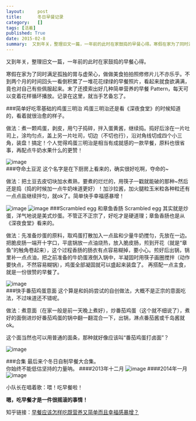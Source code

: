 ```yaml
---
layout:     post
title:      冬日早餐记录
category:   []
tags: [活着]
published: True
date: 2015-02-8
summary:  又到年关，整理旧文一篇，一年前的此时在家鼓捣的早餐心得。寒假在家为了同时满足孤独的胃与虚荣心，做做美食拍拍照修修片儿不亦乐乎。不到两个月的时间回头一看倒积累了一堆花花绿绿的早餐照片，看起来就食欲满满，竟也对自己有些佩服起来...
--- 
```

  
又到年关，整理旧文一篇，一年前的此时在家鼓捣的早餐心得。  
    
寒假在家为了同时满足孤独的胃与虚荣心，做做美食拍拍照修修片儿不亦乐乎。不到两个月的时间回头一看倒积累了一堆花花绿绿的早餐照片，看起来就食欲满满，竟也对自己有些佩服起来。末了还摸索出好几种简单营养的早餐 Pattern，每天可以变着花样循环播放。记录在这里，就当手艺备忘了。  
  
###简单好吃零基础的鸡蛋三明治
鸡蛋三明治还是看《深夜食堂》的时候知道的，看着就很治愈的样子。  
  
做法：煮一颗鸡蛋，剥皮，用勺子捣碎，拌入蛋黄酱，继续捣。捣好后涂在一片吐司上，涂均匀点，盖上另一片吐司，切边（不切也行），沿对角线切成四个小三角，装盘！搞定！个人觉得鸡蛋三明治是相当有成就感的一款早餐，原料也很省事，再配点牛奶水果什么的更赞！  
  
![image](http://ww1.sinaimg.cn/large/005X3qakjw1ep6o5bj7y5j31kw1kwb29.jpg)  
###夺命土豆泥
这个名字是在下厨房上看来的，确实很好吃啊，夺命的~  

做法：把土豆去皮切块加水煮熟，要煮的烂烂的，用筷子一戳就能破的那种~然后还是捣（捣的时候加一点牛奶味道更好）！加沙拉酱，加火腿粒玉米粒各种粒还有一点点盐继续拌匀，就ok了。简单快手幸福感暴增！  

![image](http://ww2.sinaimg.cn/large/005X3nOQjw1ep6o9igkvsj31kw1kwtwg.jpg)
![image](http://ww2.sinaimg.cn/large/005X4kGljw1ep6o9q65irj31kw1kwkjl.jpg)
###Scrambled egg 和章鱼香肠
Scrambled egg 其实就是炒蛋，洋气地说是美式炒蛋。不管正不正宗了，好吃才是硬道理；章鱼香肠也是从《深夜食堂》看来的。    

做法：先准备炒蛋的原料，取鸡蛋打散加入一点盐和少量牛奶搅匀，先放在一边。    
把脆皮肠一端开十字口，平底锅放一点油烧热，放入脆皮肠，煎到开花（就是“章鱼”的触角卷起来），这个过程香肠的肠衣有点容易糊掉，要小心。煎好后出锅，锅里补一点点油，把之前准备的牛奶蛋液倒入锅中，半凝固时用筷子画圈搅拌（动作要快点，不然容易糊锅），鸡蛋全部凝固就可以盛起来装盘了。
再搭配一点主食，就是一份很赞的早餐了。    

![image](http://ww3.sinaimg.cn/large/005X4kHAjw1ep6obeqv7yj31kw1kwkbp.jpg)  
###快手番茄鸡蛋意面
这个算是和妈妈尝试的自创做法，大概不是正宗的意面吃法，不过味道还不错呢。  
  
做法：煮意面（在家一般是前一天晚上煮好），炒番茄鸡蛋（这个就不细说了），煮好的面倒进炒好番茄鸡蛋的锅中翻一翻混合一下，出锅，淋点番茄酱或千岛酱就ok。  

这个面当然也可以用普通的面条，那种就好像应该叫“番茄鸡蛋打卤面”？  
  
![image](http://ww1.sinaimg.cn/large/005X3pXmjw1ep6ocnwuf0j31kw1kwkjl.jpg) 

###合集
最后来个冬日自制早餐大合集。    
你始终不能低估坚持的力量呐。
####2013年十二月
![image](http://ww4.sinaimg.cn/large/005X3q9sjw1ep6nx6bd84j30tq0tqtlt.jpg)
####2014年一月
![image](http://ww1.sinaimg.cn/large/005X4kHAjw1ep6nx88cyoj30tq0tqkcn.jpg)  
  
小队长在唱着歌：喂！吃早餐啦！  
  
**嗯，吃早餐才是一件很摇滚的事情！**  
  
知乎链接：[早餐应该怎样吃既营养又简单而且幸福感暴增？](http://www.zhihu.com/question/22066113/answer/21786222)